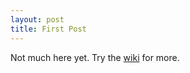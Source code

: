 ```yaml
---
layout: post
title: First Post
---
```

Not much here yet. Try the [wiki](https://github.com/9072997/libR430/wiki) for more.
